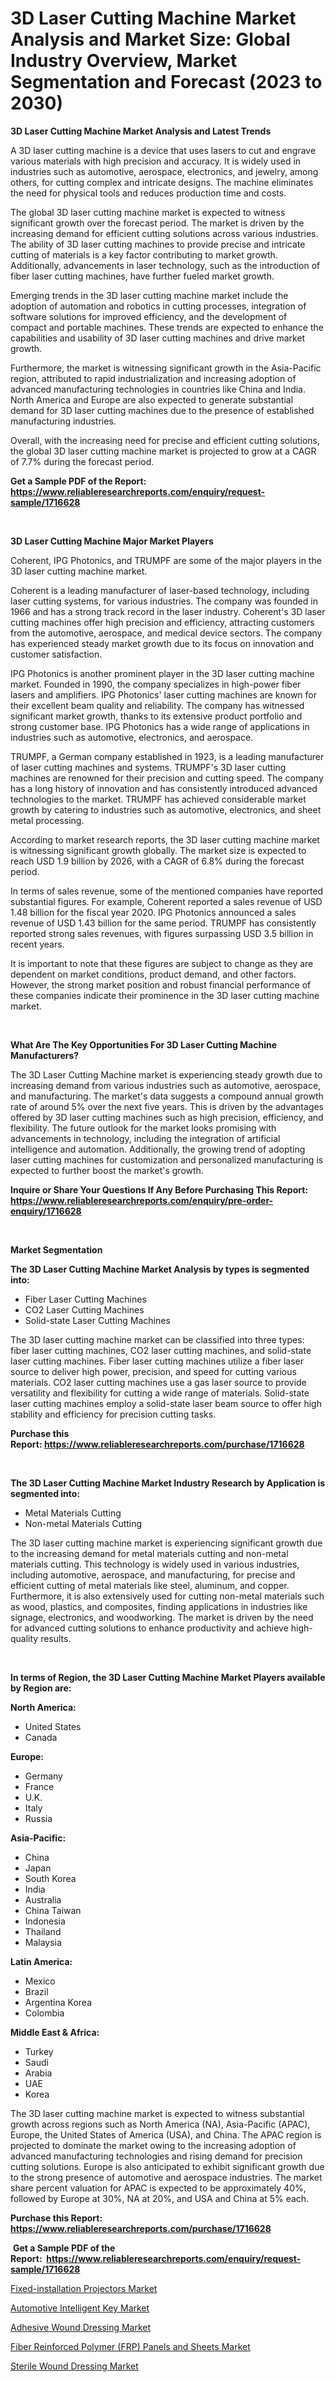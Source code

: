 <p><h1>3D Laser Cutting Machine Market Analysis and Market Size: Global Industry Overview, Market Segmentation and Forecast (2023 to 2030)</h1></p><p><strong>3D Laser Cutting Machine Market Analysis and Latest Trends</strong></p>
<p><p>A 3D laser cutting machine is a device that uses lasers to cut and engrave various materials with high precision and accuracy. It is widely used in industries such as automotive, aerospace, electronics, and jewelry, among others, for cutting complex and intricate designs. The machine eliminates the need for physical tools and reduces production time and costs.</p><p>The global 3D laser cutting machine market is expected to witness significant growth over the forecast period. The market is driven by the increasing demand for efficient cutting solutions across various industries. The ability of 3D laser cutting machines to provide precise and intricate cutting of materials is a key factor contributing to market growth. Additionally, advancements in laser technology, such as the introduction of fiber laser cutting machines, have further fueled market growth.</p><p>Emerging trends in the 3D laser cutting machine market include the adoption of automation and robotics in cutting processes, integration of software solutions for improved efficiency, and the development of compact and portable machines. These trends are expected to enhance the capabilities and usability of 3D laser cutting machines and drive market growth.</p><p>Furthermore, the market is witnessing significant growth in the Asia-Pacific region, attributed to rapid industrialization and increasing adoption of advanced manufacturing technologies in countries like China and India. North America and Europe are also expected to generate substantial demand for 3D laser cutting machines due to the presence of established manufacturing industries.</p><p>Overall, with the increasing need for precise and efficient cutting solutions, the global 3D laser cutting machine market is projected to grow at a CAGR of 7.7% during the forecast period.</p></p>
<p><strong>Get a Sample PDF of the Report:&nbsp; <a href="https://www.reliableresearchreports.com/enquiry/request-sample/1716628">https://www.reliableresearchreports.com/enquiry/request-sample/1716628</a></strong></p>
<p>&nbsp;</p>
<p><strong>3D Laser Cutting Machine Major Market Players</strong></p>
<p><p>Coherent, IPG Photonics, and TRUMPF are some of the major players in the 3D laser cutting machine market. </p><p>Coherent is a leading manufacturer of laser-based technology, including laser cutting systems, for various industries. The company was founded in 1966 and has a strong track record in the laser industry. Coherent's 3D laser cutting machines offer high precision and efficiency, attracting customers from the automotive, aerospace, and medical device sectors. The company has experienced steady market growth due to its focus on innovation and customer satisfaction.</p><p>IPG Photonics is another prominent player in the 3D laser cutting machine market. Founded in 1990, the company specializes in high-power fiber lasers and amplifiers. IPG Photonics' laser cutting machines are known for their excellent beam quality and reliability. The company has witnessed significant market growth, thanks to its extensive product portfolio and strong customer base. IPG Photonics has a wide range of applications in industries such as automotive, electronics, and aerospace.</p><p>TRUMPF, a German company established in 1923, is a leading manufacturer of laser cutting machines and systems. TRUMPF's 3D laser cutting machines are renowned for their precision and cutting speed. The company has a long history of innovation and has consistently introduced advanced technologies to the market. TRUMPF has achieved considerable market growth by catering to industries such as automotive, electronics, and sheet metal processing.</p><p>According to market research reports, the 3D laser cutting machine market is witnessing significant growth globally. The market size is expected to reach USD 1.9 billion by 2026, with a CAGR of 6.8% during the forecast period.</p><p>In terms of sales revenue, some of the mentioned companies have reported substantial figures. For example, Coherent reported a sales revenue of USD 1.48 billion for the fiscal year 2020. IPG Photonics announced a sales revenue of USD 1.43 billion for the same period. TRUMPF has consistently reported strong sales revenues, with figures surpassing USD 3.5 billion in recent years.</p><p>It is important to note that these figures are subject to change as they are dependent on market conditions, product demand, and other factors. However, the strong market position and robust financial performance of these companies indicate their prominence in the 3D laser cutting machine market.</p></p>
<p>&nbsp;</p>
<p><strong>What Are The Key Opportunities For 3D Laser Cutting Machine Manufacturers?</strong></p>
<p><p>The 3D Laser Cutting Machine market is experiencing steady growth due to increasing demand from various industries such as automotive, aerospace, and manufacturing. The market's data suggests a compound annual growth rate of around 5% over the next five years. This is driven by the advantages offered by 3D laser cutting machines such as high precision, efficiency, and flexibility. The future outlook for the market looks promising with advancements in technology, including the integration of artificial intelligence and automation. Additionally, the growing trend of adopting laser cutting machines for customization and personalized manufacturing is expected to further boost the market's growth.</p></p>
<p><strong>Inquire or Share Your Questions If Any Before Purchasing This Report: <a href="https://www.reliableresearchreports.com/enquiry/pre-order-enquiry/1716628">https://www.reliableresearchreports.com/enquiry/pre-order-enquiry/1716628</a></strong></p>
<p>&nbsp;</p>
<p><strong>Market Segmentation</strong></p>
<p><strong>The 3D Laser Cutting Machine Market Analysis by types is segmented into:</strong></p>
<p><ul><li>Fiber Laser Cutting Machines</li><li>CO2 Laser Cutting Machines</li><li>Solid-state Laser Cutting Machines</li></ul></p>
<p><p>The 3D laser cutting machine market can be classified into three types: fiber laser cutting machines, CO2 laser cutting machines, and solid-state laser cutting machines. Fiber laser cutting machines utilize a fiber laser source to deliver high power, precision, and speed for cutting various materials. CO2 laser cutting machines use a gas laser source to provide versatility and flexibility for cutting a wide range of materials. Solid-state laser cutting machines employ a solid-state laser beam source to offer high stability and efficiency for precision cutting tasks.</p></p>
<p><strong>Purchase this Report:&nbsp;<a href="https://www.reliableresearchreports.com/purchase/1716628">https://www.reliableresearchreports.com/purchase/1716628</a></strong></p>
<p>&nbsp;</p>
<p><strong>The 3D Laser Cutting Machine Market Industry Research by Application is segmented into:</strong></p>
<p><ul><li>Metal Materials Cutting</li><li>Non-metal Materials Cutting</li></ul></p>
<p><p>The 3D laser cutting machine market is experiencing significant growth due to the increasing demand for metal materials cutting and non-metal materials cutting. This technology is widely used in various industries, including automotive, aerospace, and manufacturing, for precise and efficient cutting of metal materials like steel, aluminum, and copper. Furthermore, it is also extensively used for cutting non-metal materials such as wood, plastics, and composites, finding applications in industries like signage, electronics, and woodworking. The market is driven by the need for advanced cutting solutions to enhance productivity and achieve high-quality results.</p></p>
<p>&nbsp;</p>
<p><strong>In terms of Region, the 3D Laser Cutting Machine Market Players available by Region are:</strong></p>
<p>
    <p> <strong> North America: </strong>
        <ul>
            <li>United States</li>
            <li>Canada</li>
        </ul>
        </p> 
    <p> <strong> Europe: </strong>
        <ul>
            <li>Germany</li>
            <li>France</li>
            <li>U.K.</li>
            <li>Italy</li>
            <li>Russia</li>
        </ul>
        </p> 
    <p> <strong> Asia-Pacific: </strong>
        <ul>
            <li>China</li>
            <li>Japan</li>
            <li>South Korea</li>
            <li>India</li>
            <li>Australia</li>
            <li>China Taiwan</li>
            <li>Indonesia</li>
            <li>Thailand</li>
            <li>Malaysia</li>
        </ul>
        </p> 
    <p> <strong> Latin America: </strong>
        <ul>
            <li>Mexico</li>
            <li>Brazil</li>
            <li>Argentina Korea</li>
            <li>Colombia</li>
        </ul>
        </p> 
    <p> <strong> Middle East & Africa: </strong>
        <ul>
            <li>Turkey</li>
            <li>Saudi</li>
            <li>Arabia</li>
            <li>UAE</li>
            <li>Korea</li>
        </ul>
    </p>
    </p>
<p><p>The 3D laser cutting machine market is expected to witness substantial growth across regions such as North America (NA), Asia-Pacific (APAC), Europe, the United States of America (USA), and China. The APAC region is projected to dominate the market owing to the increasing adoption of advanced manufacturing technologies and rising demand for precision cutting solutions. Europe is also anticipated to exhibit significant growth due to the strong presence of automotive and aerospace industries. The market share percent valuation for APAC is expected to be approximately 40%, followed by Europe at 30%, NA at 20%, and USA and China at 5% each.</p></p>
<p><strong>Purchase this Report: <a href="https://www.reliableresearchreports.com/purchase/1716628">https://www.reliableresearchreports.com/purchase/1716628</a></strong></p>
<p>&nbsp;<strong>Get a Sample PDF of the Report:&nbsp;&nbsp;<a href="https://www.reliableresearchreports.com/enquiry/request-sample/1716628">https://www.reliableresearchreports.com/enquiry/request-sample/1716628</a></strong></p>
<p><strong></strong></p>
<p><p><a href="https://medium.com/@ikeschumm/fixed-installation-projectors-market-research-report-its-history-and-forecast-2023-to-2030-a31213dc5f88">Fixed-installation Projectors Market</a></p><p><a href="https://medium.com/@mayekuhic/analyzing-automotive-intelligent-key-market-global-industry-perspective-and-forecast-2023-to-afab44097724">Automotive Intelligent Key Market</a></p><p><a href="https://www.linkedin.com/pulse/adhesive-wound-dressing-market-size-share-amp-trends-analysis-xu85f/">Adhesive Wound Dressing Market</a></p><p><a href="https://github.com/rahu1502/Market-Research-Report-List-1/blob/main/fiber-reinforced-polymer-frp-panels-and-sheets-market.md">Fiber Reinforced Polymer (FRP) Panels and Sheets Market</a></p><p><a href="https://www.linkedin.com/pulse/sterile-wound-dressing-market-size-growth-forecast-from-cllof/">Sterile Wound Dressing Market</a></p></p>